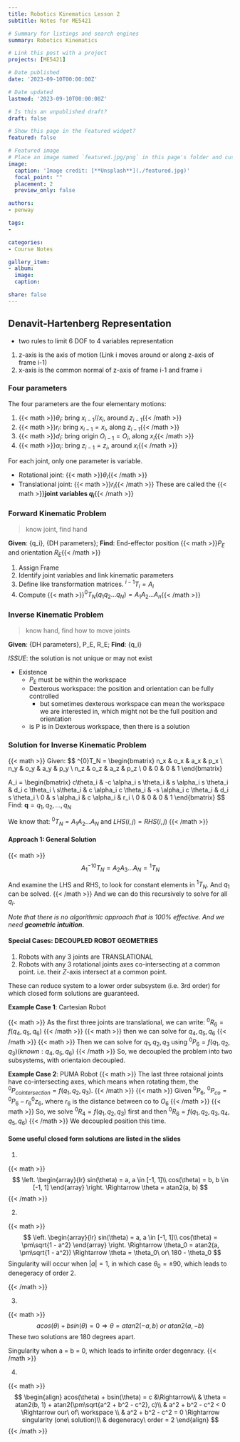 ```yaml
---
title: Robotics Kinematics Lesson 2
subtitle: Notes for ME5421

# Summary for listings and search engines
summary: Robotics Kinematics

# Link this post with a project
projects: [ME5421]

# Date published
date: '2023-09-10T00:00:00Z'

# Date updated
lastmod: '2023-09-10T00:00:00Z'

# Is this an unpublished draft?
draft: false

# Show this page in the Featured widget?
featured: false

# Featured image
# Place an image named `featured.jpg/png` in this page's folder and customize its options here.
image:
  caption: 'Image credit: [**Unsplash**](./featured.jpg)'
  focal_point: ""
  placement: 2
  preview_only: false

authors:
- penway

tags:
- 

categories:
- Course Notes

gallery_item:
- album: 
  image:
  caption:

share: false
---
```


## Denavit-Hartenberg Representation
- two rules to limit 6 DOF to 4 variables representation
1. z-axis is the axis of motion (Link i moves around or along z-axis of frame i-1)
2. x-axis is the common normal of z-axis of frame i-1 and frame i

### Four parameters

The four parameters are the four elementary motions:
1. {{< math >}}$\theta_i$: bring $x_{i-1} // x_i$, around $z_{i-1}${{< /math >}}
2. {{< math >}}$r_i$: bring $x_{i-1} = x_i$, along $z_{i-1}${{< /math >}}
3. {{< math >}}$d_i$: bring origin $O_{i-1} = O_i$, along $x_i${{< /math >}}
4. {{< math >}}$\alpha_i$: bring $z_{i-1} = z_i$, around $x_i${{< /math >}}

For each joint, only one parameter is variable.
- Rotational joint: {{< math >}}$\theta_i${{< /math >}}
- Translational joint: {{< math >}}$r_i${{< /math >}}
These are called the {{< math >}}**joint variables $q_i$**{{< /math >}}

### Forward Kinematic Problem

> know joint, find hand

**Given**: {q_i}, {DH parameters}; 
**Find**: End-effector position {{< math >}}$P_E$ and orientation $R_E${{< /math >}}

1. Assign Frame
2. Identify joint variables and link kinematic parameters
3. Define like transformation matrices. $^{i-1}T_i = A_i$
4. Compute {{< math >}}$^{0}T_N(q_1q_2...q_N) = A_1A_2...A_n${{< /math >}}

### Inverse Kinematic Problem
> know hand, find how to move joints

**Given**: {DH parameters}, P_E, R_E;
**Find**: {q_i}

*ISSUE*: the solution is not unique or may not exist 
- Existence
    - $P_E$ must be within the workspace
    - Dexterous workspace: the position and orientation can be fully controlled
        - but sometimes dexterous workspace can mean the workspace we are interested in, which might not be the full position and orientation
    - is P is in Dexterous workspace, then there is a solution

### Solution for Inverse Kinematic Problem
{{< math >}}
Given:
$$
^{0}T_N = \begin{bmatrix}
    n_x & o_x & a_x & p_x \\
    n_y & o_y & a_y & p_y \\
    n_z & o_z & a_z & p_z \\
    0 & 0 & 0 & 1
\end{bmatrix}

A_i = \begin{bmatrix}
    c\theta_i & -c \alpha_i s \theta_i & s \alpha_i s \theta_i & d_i c \theta_i \\
    s\theta_i & c \alpha_i c \theta_i & -s \alpha_i c \theta_i & d_i s \theta_i \\
    0 & s \alpha_i & c \alpha_i & r_i \\
    0 & 0 & 0 & 1
\end{bmatrix}
$$
Find: $\mathbf{q} = q_1, q_2, ..., q_N$

We know that: $^{0}T_N = A_1A_2...A_N$
and $LHS(i,j) = RHS(i,j)$
{{< /math >}}

#### Approach 1: General Solution
{{< math >}}
$$
A_1^{-1} {}^0T_N = A_2A_3...A_N = {}^1T_N
$$

And examine the LHS and RHS, to look for constant elements in $^1T_N$. And $q_1$ can be solved.
{{< /math >}}
And we can do this recursively to solve for all $q_i$.

*Note that there is no algorithmic approach that is 100% effective. And we need **geometric intuition.***


#### Special Cases: DECOUPLED ROBOT GEOMETRIES
1. Robots with any 3 joints are TRANSLATIONAL
2. Robots with any 3 rotational joints axes co-intersecting at a common point. i.e. their *Z*-axis intersect at a common point.

These can reduce system to a lower order subsystem (i.e. 3rd order) for which closed form solutions are guaranteed.


**Example Case 1**: Cartesian Robot

{{< math >}}
As the first three joints are translational, we can write:
$^0R_6 = f(q_4, q_5, q_6)$
{{< /math >}}
{{< math >}}
then we can solve for $q_4, q_5, q_6$
{{< /math >}}
{{< math >}}
Then we can solve for $q_1, q_2, q_3$ using $^0P_6 = f(q_1, q_2, q_3) (known: q_4, q_5, q_6)$
{{< /math >}}
So, we decoupled the problem into two subsystems, with orientaion decoupled.


**Example Case 2**: PUMA Robot
{{< math >}}
The last three rotaional joints have co-intersecting axes, which means when rotating them, the $^0P_{cointersection} = f(q_1, q_2, q_3)$.
{{< /math >}}
{{< math >}}
Given $^0P_6$, $^0P_{co} = {}^0P_6 - r_6 {}^0z_6$, where $r_6$ is the distance between co to $O_6$
{{< /math >}}
{{< math >}}
So, we solve $^0R_4 = f(q_1, q_2, q_3)$ first and then $^0R_6 = f(q_1, q_2, q_3, q_4, q_5, q_6)$
{{< /math >}}
We decoupled position this time.


#### Some useful closed form solutions are listed in the slides
1. 
{{< math >}}
$$
\left.
\begin{array}{lr}
    sin(\theta) = a, a \in [-1, 1]\\
    cos(\theta) = b, b \in [-1, 1]
\end{array}
\right.
\Rightarrow
\theta = atan2(a, b)
$$
{{< /math >}}

2. 
{{< math >}}
$$
\left.
\begin{array}{lr}
    sin(\theta) = a, a \in [-1, 1]\\
    cos(\theta) = \pm\sqrt{1 - a^2}
\end{array}
\right.
\Rightarrow
\theta_0 = atan2(a, \pm\sqrt{1 - a^2})
\Rightarrow
\theta = \theta_0\ or\  180 - \theta_0
$$
Singularity will occur when $|a| = 1$, in which case $\theta_0 = \pm 90$, which leads to denegeracy of order 2.

{{< /math >}}

3. 
{{< math >}}
$$
acos(\theta) + bsin(\theta) = 0
\Rightarrow
\theta = atan2(-a, b)\ or\ atan2(a, -b)
$$
These two solutions are 180 degrees apart.

Singularity when a = b = 0, which leads to infinite order degenracy.
{{< /math >}}

4. 
{{< math >}}
$$
\begin{align}
acos(\theta) + bsin(\theta) = c &\Rightarrow\\
& \theta = atan2(b, 1) + atan2(\pm\sqrt{a^2 + b^2 - c^2}, c)\\
& a^2 + b^2 - c^2  < 0 \Rightarrow our\ of\ workspace \\
& a^2 + b^2 - c^2  = 0 \Rightarrow singularity (one\ solution)\\
& degeneracy\ order = 2
\end{align}
$$
{{< /math >}}